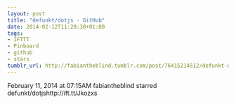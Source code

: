 ```yaml
---
layout: post
title: "defunkt/dotjs · GitHub"
date: 2014-02-12T11:20:38+01:00
tags:
- IFTTT
- Pinboard
- github
- stars
tumblr_url: http://fabiantheblind.tumblr.com/post/76415214512/defunkt-dotjs-github
---
```

February 11, 2014 at 07:15AM
fabiantheblind starred defunkt/dotjshttp://ift.tt/Jkozxs
